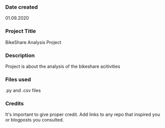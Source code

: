 ### Date created
01.09.2020

### Project Title
BikeShare Analysis Project 

### Description
Project is about the analysis of the bikeshare acitivities

### Files used
.py and .csv files

### Credits
It's important to give proper credit. Add links to any repo that inspired you or blogposts you consulted.
